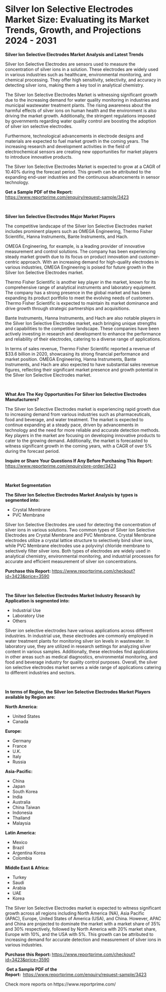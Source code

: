 <p><h1>Silver Ion Selective Electrodes Market Size: Evaluating its Market Trends, Growth, and Projections 2024 - 2031</h1></p><p><strong>Silver Ion Selective Electrodes Market Analysis and Latest Trends</strong></p>
<p><p>Silver Ion Selective Electrodes are sensors used to measure the concentration of silver ions in a solution. These electrodes are widely used in various industries such as healthcare, environmental monitoring, and chemical processing. They offer high sensitivity, selectivity, and accuracy in detecting silver ions, making them a key tool in analytical chemistry.</p><p>The Silver Ion Selective Electrodes Market is witnessing significant growth due to the increasing demand for water quality monitoring in industries and municipal wastewater treatment plants. The rising awareness about the harmful effects of silver ions on human health and the environment is also driving the market growth. Additionally, the stringent regulations imposed by governments regarding water quality control are boosting the adoption of silver ion selective electrodes.</p><p>Furthermore, technological advancements in electrode designs and materials are expected to fuel market growth in the coming years. The increasing research and development activities in the field of electrochemical sensors are creating new opportunities for market players to introduce innovative products.</p><p>The Silver Ion Selective Electrodes Market is expected to grow at a CAGR of 10.40% during the forecast period. This growth can be attributed to the expanding end-user industries and the continuous advancements in sensor technology.</p></p>
<p><strong>Get a Sample PDF of the Report:&nbsp;</strong> <a href="https://www.reportprime.com/enquiry/request-sample/3423">https://www.reportprime.com/enquiry/request-sample/3423</a></p>
<p>&nbsp;</p>
<p><strong>Silver Ion Selective Electrodes Major Market Players</strong></p>
<p><p>The competitive landscape of the Silver Ion Selective Electrodes market includes prominent players such as OMEGA Engineering, Thermo Fisher Scientific, Hanna Instruments, Bante Instruments, and Hach. </p><p>OMEGA Engineering, for example, is a leading provider of innovative measurement and control solutions. The company has been experiencing steady market growth due to its focus on product innovation and customer-centric approach. With an increasing demand for high-quality electrodes in various industries, OMEGA Engineering is poised for future growth in the Silver Ion Selective Electrodes market.</p><p>Thermo Fisher Scientific is another key player in the market, known for its comprehensive range of analytical instruments and laboratory equipment. The company has a strong presence in the global market and has been expanding its product portfolio to meet the evolving needs of customers. Thermo Fisher Scientific is expected to maintain its market dominance and drive growth through strategic partnerships and acquisitions.</p><p>Bante Instruments, Hanna Instruments, and Hach are also notable players in the Silver Ion Selective Electrodes market, each bringing unique strengths and capabilities to the competitive landscape. These companies have been actively investing in research and development to enhance the performance and reliability of their electrodes, catering to a diverse range of applications.</p><p>In terms of sales revenue, Thermo Fisher Scientific reported a revenue of $33.6 billion in 2020, showcasing its strong financial performance and market position. OMEGA Engineering, Hanna Instruments, Bante Instruments, and Hach are also expected to have substantial sales revenue figures, reflecting their significant market presence and growth potential in the Silver Ion Selective Electrodes market.</p></p>
<p>&nbsp;</p>
<p><strong>What Are The Key Opportunities For Silver Ion Selective Electrodes Manufacturers?</strong></p>
<p><p>The Silver Ion Selective Electrodes market is experiencing rapid growth due to increasing demand from various industries such as pharmaceuticals, food and beverage, and water treatment. The market is expected to continue expanding at a steady pace, driven by advancements in technology and the need for more reliable and accurate detection methods. Key players in the market are focusing on developing innovative products to cater to the growing demand. Additionally, the market is forecasted to witness significant growth in the coming years, with a CAGR of over 5% during the forecast period.</p></p>
<p><strong>Inquire or Share Your Questions If Any Before Purchasing This Report:</strong> <a href="https://www.reportprime.com/enquiry/pre-order/3423">https://www.reportprime.com/enquiry/pre-order/3423</a></p>
<p>&nbsp;</p>
<p><strong>Market Segmentation</strong></p>
<p><strong>The Silver Ion Selective Electrodes Market Analysis by types is segmented into:</strong></p>
<p><ul><li>Crystal Membrane</li><li>PVC Membrane</li></ul></p>
<p><p>Silver Ion Selective Electrodes are used for detecting the concentration of silver ions in various solutions. Two common types of Silver Ion Selective Electrodes are Crystal Membrane and PVC Membrane. Crystal Membrane electrodes utilize a crystal lattice structure to selectively bind silver ions, while PVC Membrane electrodes use a polyvinyl chloride membrane to selectively filter silver ions. Both types of electrodes are widely used in analytical chemistry, environmental monitoring, and industrial processes for accurate and efficient measurement of silver ion concentrations.</p></p>
<p><strong>Purchase this Report:&nbsp;</strong><a href="https://www.reportprime.com/checkout?id=3423&price=3590">https://www.reportprime.com/checkout?id=3423&price=3590</a></p>
<p>&nbsp;</p>
<p><strong>The Silver Ion Selective Electrodes Market Industry Research by Application is segmented into:</strong></p>
<p><ul><li>Industrial Use</li><li>Laboratory Use</li><li>Others</li></ul></p>
<p><p>Silver ion selective electrodes have various applications across different industries. In industrial use, these electrodes are commonly employed in water treatment plants for monitoring silver ion levels in wastewater. In laboratory use, they are utilized in research settings for analyzing silver content in various samples. Additionally, these electrodes find applications in other areas such as medical diagnostics, environmental monitoring, and food and beverage industry for quality control purposes. Overall, the silver ion selective electrodes market serves a wide range of applications catering to different industries and sectors.</p></p>
<p>&nbsp;</p>
<p><strong>In terms of Region, the Silver Ion Selective Electrodes Market Players available by Region are:</strong></p>
<p>
    <p> <strong> North America: </strong>
        <ul>
            <li>United States</li>
            <li>Canada</li>
        </ul>
        </p> 
    <p> <strong> Europe: </strong>
        <ul>
            <li>Germany</li>
            <li>France</li>
            <li>U.K.</li>
            <li>Italy</li>
            <li>Russia</li>
        </ul>
        </p> 
    <p> <strong> Asia-Pacific: </strong>
        <ul>
            <li>China</li>
            <li>Japan</li>
            <li>South Korea</li>
            <li>India</li>
            <li>Australia</li>
            <li>China Taiwan</li>
            <li>Indonesia</li>
            <li>Thailand</li>
            <li>Malaysia</li>
        </ul>
        </p> 
    <p> <strong> Latin America: </strong>
        <ul>
            <li>Mexico</li>
            <li>Brazil</li>
            <li>Argentina Korea</li>
            <li>Colombia</li>
        </ul>
        </p> 
    <p> <strong> Middle East & Africa: </strong>
        <ul>
            <li>Turkey</li>
            <li>Saudi</li>
            <li>Arabia</li>
            <li>UAE</li>
            <li>Korea</li>
        </ul>
    </p>
    </p>
<p><p>The Silver Ion Selective Electrodes market is expected to witness significant growth across all regions including North America (NA), Asia Pacific (APAC), Europe, United States of America (USA), and China. However, APAC and China are projected to dominate the market with a market share of 35% and 30% respectively, followed by North America with 20% market share, Europe with 10%, and the USA with 5%. This growth can be attributed to increasing demand for accurate detection and measurement of silver ions in various industries.</p></p>
<p><strong>Purchase this Report: </strong><a href="https://www.reportprime.com/checkout?id=3423&price=3590">https://www.reportprime.com/checkout?id=3423&price=3590</a></p>
<p>&nbsp;<strong>Get a Sample PDF of the Report:&nbsp;&nbsp;</strong><a href="https://www.reportprime.com/enquiry/request-sample/3423">https://www.reportprime.com/enquiry/request-sample/3423</a></p>
<p><strong></strong></p>
<p>Check more reports on https://www.reportprime.com/</p>